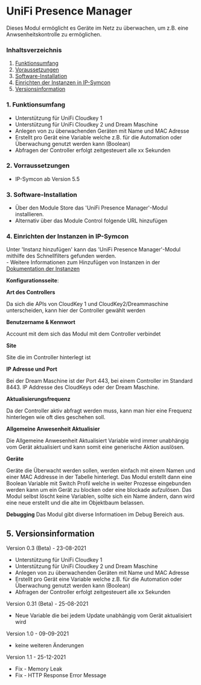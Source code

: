 # UniFi Presence Manager
Dieses Modul ermöglicht es Geräte im Netz zu überwachen, um z.B. eine Anwsenheitskontrolle zu ermöglichen.

### Inhaltsverzeichnis

1. [Funktionsumfang](#1-funktionsumfang)
2. [Voraussetzungen](#2-voraussetzungen)
3. [Software-Installation](#3-software-installation)
4. [Einrichten der Instanzen in IP-Symcon](#4-einrichten-der-instanzen-in-ip-symcon)
5. [Versionsinformation](#5-versionsinformation)

### 1. Funktionsumfang

* Unterstützung für UniFi Cloudkey 1
* Unterstützung für UniFi Cloudkey 2 und Dream Maschine
* Anlegen von zu überwachenden Geräten mit Name und MAC Adresse 
* Erstellt pro Gerät eine Variable welche z.B. für die Automation oder Überwachung genutzt werden kann (Boolean)
* Abfragen der Controller erfolgt zeitgesteuert alle xx Sekunden

### 2. Vorraussetzungen

- IP-Symcon ab Version 5.5

### 3. Software-Installation

* Über den Module Store das 'UniFi Presence Manager'-Modul installieren.
* Alternativ über das Module Control folgende URL hinzufügen

### 4. Einrichten der Instanzen in IP-Symcon

 Unter 'Instanz hinzufügen' kann das 'UniFi Presence Manager'-Modul mithilfe des Schnellfilters gefunden werden.  
	- Weitere Informationen zum Hinzufügen von Instanzen in der [Dokumentation der Instanzen](https://www.symcon.de/service/dokumentation/konzepte/instanzen/#Instanz_hinzufügen)

__Konfigurationsseite__:

**Art des Controllers**

Da sich die APIs von CloudKey 1 und CloudKey2/Dreammaschine unterscheiden, kann hier der Controller gewählt werden

**Benutzername & Kennwort**

Account mit dem sich das Modul mit dem Controller verbindet

**Site**

Site die im Controller hinterlegt ist 

**IP Adresse und Port**

Bei der Dream Maschine ist der Port 443, bei einem Controller im Standard 8443. IP Addresse des CloudKeys oder der Dream Maschine.

**Aktualisierungsfrequenz**

Da der Controller aktiv abfragt werden muss, kann man hier eine Frequenz hinterlegen wie oft dies geschehen soll. 

**Allgemeine Anwesenheit Aktualisier**

Die Allgemeine Anwesenheit Aktualisiert Variable wird immer unabhängig vom Gerät aktualisiert und kann somit eine generische Aktion auslösen. 

**Geräte**

Geräte die Überwacht werden sollen, werden einfach mit einem Namen und einer MAC Addresse in der Tabelle hinterlegt. Das Modul erstellt dann eine Boolean Variable mit Switch Profil welche in weiter Prozesse eingebunden werden kann um ein Gerät zu blocken oder eine blockade aufzulösen. 
Das Modul selbst löscht keine Variablen, sollte sich ein Name ändern, dann wird eine neue erstellt und die alte im Objektbaum belassen.

**Debugging**
Das Modul gibt diverse Informatioen im Debug Bereich aus. 
## 5. Versionsinformation

Version 0.3 (Beta) - 23-08-2021
* Unterstützung für UniFi Cloudkey 1
* Unterstützung für UniFi Cloudkey 2 und Dream Maschine
* Anlegen von zu überwachenden Geräten mit Name und MAC Adresse 
* Erstellt pro Gerät eine Variable welche z.B. für die Automation oder Überwachung genutzt werden kann (Boolean)
* Abfragen der Controller erfolgt zeitgesteuert alle xx Sekunden

Version 0.31 (Beta) - 25-08-2021
* Neue Variable die bei jedem Update unabhängig vom Gerät aktualisiert wird

Version 1.0 - 09-09-2021
* keine weiteren Änderungen

Version 1.1 - 25-12-2021
* Fix - Memory Leak
* Fix - HTTP Response Error Message